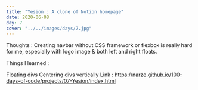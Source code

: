 ```yaml
---
title: "Yesion : A clone of Notion homepage"
date: 2020-06-08
day: 7
cover: "../../images/days/7.jpg"
---
```


Thoughts : Creating navbar without CSS framework or flexbox is really hard for me, especially with logo image & both left and right floats.

Things I learned :

Floating divs
Centering divs vertically
Link : https://narze.github.io/100-days-of-code/projects/07-Yesion/index.html

